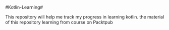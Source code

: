 #Kotlin-Learning#

This repository will help me track my progress in learning kotlin. the material of this repository learning from course on Packtpub
